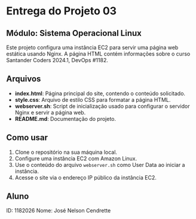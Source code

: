 # Entrega do Projeto 03

## Módulo: Sistema Operacional Linux

Este projeto configura uma instância EC2 para servir uma página web estática usando Nginx. A página HTML contém informações sobre o curso Santander Coders 2024.1, DevOps #1182.

## Arquivos

- **index.html**: Página principal do site, contendo o conteúdo solicitado.
- **style.css**: Arquivo de estilo CSS para formatar a página HTML.
- **webserver.sh**: Script de inicialização usado para configurar o servidor Nginx e servir a página web.
- **README.md**: Documentação do projeto.

## Como usar

1. Clone o repositório na sua máquina local.
2. Configure uma instância EC2 com Amazon Linux.
3. Use o conteúdo do arquivo `webserver.sh` como User Data ao iniciar a instância.
4. Acesse o site via o endereço IP público da instância EC2.

## Aluno

ID: 1182026
Nome: José Nelson Cendrette

